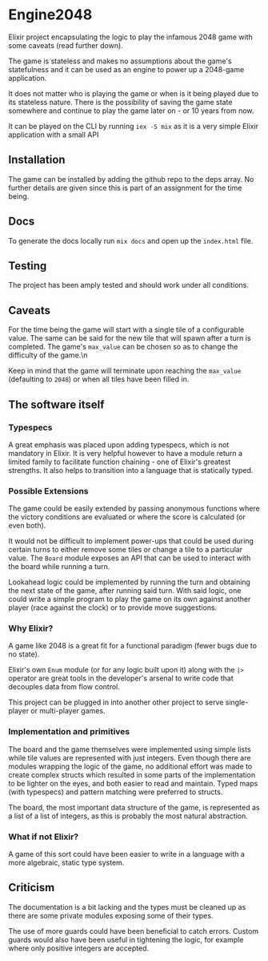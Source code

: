 # Engine2048

Elixir project encapsulating the logic to play the infamous 2048 game with some caveats (read further down).

The game is stateless and makes no assumptions about the game's statefulness and it can be used as an engine to
power up a 2048-game application.

It does not matter who is playing the game or when is it being played due to its stateless nature. There is the possibility of saving the game state somewhere and continue to play the game later on - or 10 years from now.

It can be played on the CLI by running `iex -S mix` as it is a very simple Elixir application with a small API

## Installation

The game can be installed by adding the github repo to the deps array. No further details are given since this is part of an assignment for the time being.

## Docs

To generate the docs locally run `mix docs` and open up the `index.html` file.

## Testing

The project has been amply tested and should work under all conditions.

## Caveats

For the time being the game will start with a single tile of a configurable value. The same can be said for the new tile that will spawn after a turn is completed. The game's `max_value` can be chosen so as to change the difficulty of the game.\n

Keep in mind that the game will terminate upon reaching the `max_value` (defaulting to `2048`) or when all tiles have been filled in.

## The software itself

### Typespecs

A great emphasis was placed upon adding typespecs, which is not mandatory in Elixir. It is very helpful however to have a module return a limited family to facilitate function chaining - one of Elixir's greatest strengths. It also helps to transition into a language that is statically typed.

### Possible Extensions

The game could be easily extended by passing anonymous functions where the victory conditions are evaluated or where the score is calculated (or even both).

It would not be difficult to implement power-ups that could be used during certain turns to either remove some tiles or change a tile to a particular value. The `Board` module exposes an API that can be used to interact with the board while running a turn.

Lookahead logic could be implemented by running the turn and obtaining the next state of the game, after running said turn. With said logic, one could write a simple program to play the game on its own against another player (race against the clock) or to provide move suggestions.

### Why Elixir?

A game like 2048 is a great fit for a functional paradigm (fewer bugs due to no state).

Elixir's own `Enum` module (or for any logic built upon it) along with the `|>` operator are great tools in the developer's arsenal to write code that decouples data from flow control.

This project can be plugged in into another other project to serve single-player or multi-player games.

### Implementation and primitives

The board and the game themselves were implemented using simple lists while tile values are represented with just integers. Even though there are modules wrapping the logic of the game, no additional effort was made to create complex structs which resulted in some parts of the implementation to be lighter on the eyes, and both easier to read and maintain. Typed maps (with typespecs) and pattern matching were preferred to structs.

The board, the most important data structure of the game, is represented as a list of a list of integers, as this is probably the most natural abstraction.

### What if not Elixir?

A game of this sort could have been easier to write in a language with a more algebraic, static type system.

## Criticism

The documentation is a bit lacking and the types must be cleaned up as there are some private modules exposing some of their types.

The use of more guards could have been beneficial to catch errors. Custom guards would also have been useful in tightening the logic, for example where only positive integers are accepted.
